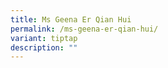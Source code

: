 ```yaml
---
title: Ms Geena Er Qian Hui
permalink: /ms-geena-er-qian-hui/
variant: tiptap
description: ""
---
```

